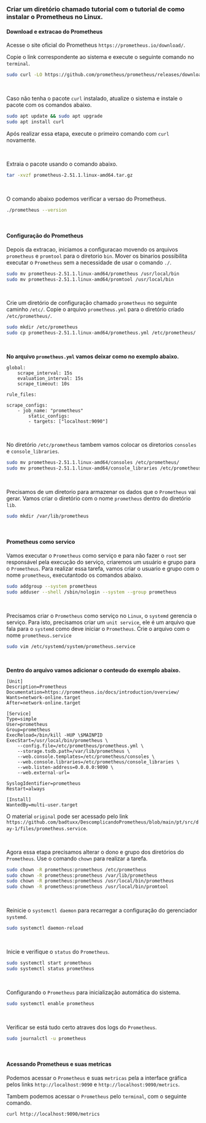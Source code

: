 ### Criar um diretório chamado tutorial com o tutorial de como instalar o Prometheus no Linux.

#### Download e extracao do Prometheus

Acesse o site oficial do Prometheus `https://prometheus.io/download/`.

Copie o link correspondente ao sistema e execute o seguinte comando no `terminal`.

```BASH
sudo curl -LO https://github.com/prometheus/prometheus/releases/download/v2.51.1/prometheus-2.51.1.linux-amd64.tar.gz
```

&nbsp;

Caso não tenha o pacote `curl` instalado, atualize o sistema e instale o pacote com os comandos abaixo.
    
```BASH
sudo apt update && sudo apt upgrade
sudo apt install curl
```

Após realizar essa etapa, execute o primeiro comando com `curl` novamente.

&nbsp;

Extraia o pacote usando o comando abaixo.

```BASH
tar -xvzf prometheus-2.51.1.linux-amd64.tar.gz
```

&nbsp;

O comando abaixo podemos verificar a versao do Prometheus.

```BASH
./prometheus --version
```

&nbsp;
&nbsp;

#### Configuração do Prometheus

Depois da extracao, iniciamos a configuracao movendo os arquivos `prometheus` e `promtool` para o diretorio `bin`.
Mover os binarios possibilita executar o `Prometheus` sem a necessidade de usar o comando `./`.

```BASH
sudo mv prometheus-2.51.1.linux-amd64/prometheus /usr/local/bin
sudo mv prometheus-2.51.1.linux-amd64/promtool /usr/local/bin
```
&nbsp;

Crie um diretório de configuração chamado `prometheus` no seguinte caminho `/etc/`.
Copie o arquivo `prometheus.yml` para o diretório criado `/etc/prometheus/`.

```BASH
sudo mkdir /etc/prometheus
sudo cp prometheus-2.51.1.linux-amd64/prometheus.yml /etc/prometheus/
```

&nbsp;

__No arquivo `prometheus.yml` vamos deixar como no exemplo abaixo.__

```YML
global:
    scrape_interval: 15s
    evaluation_interval: 15s
    scrape_timeout: 10s

rule_files:

scrape_configs:
    - job_name: "prometheus"
        static_configs: 
        - targets: ["localhost:9090"]
```

&nbsp;

No diretório `/etc/prometheus` tambem vamos colocar os diretorios `consoles` e `console_libraries`.

```BASH
sudo mv prometheus-2.51.1.linux-amd64/consoles /etc/prometheus/
sudo mv prometheus-2.51.1.linux-amd64/console_libraries /etc/prometheus/
```

&nbsp;

Precisamos de um diretorio para armazenar os dados que o `Prometheus` vai gerar.
Vamos criar o diretório com o nome `prometheus` dentro do diretório `lib`.

```BASH
sudo mkdir /var/lib/prometheus
```

&nbsp;
&nbsp;

#### Prometheus como servico

Vamos executar o `Prometheus` como serviço e para não fazer o `root` ser responsável pela execução do serviço, criaremos um usuário e grupo para o `Prometheus`.
Para realizar essa tarefa, vamos criar o usuario e grupo com o nome `prometheus`, executantodo os comandos abaixo.

```BASH
sudo addgroup --system prometheus
sudo adduser --shell /sbin/nologin --system --group prometheus
```

&nbsp;

Precisamos criar o `Prometheus` como serviço no `Linux`, o `systemd` gerencia o serviço.
Para isto, precisamos criar um `unit service`, ele é um arquivo que fala para o `systemd` como deve iniciar o `Prometheus`.
Crie o arquivo com o nome `prometheus.service`
    
```BASH
sudo vim /etc/systemd/system/prometheus.service
```

&nbsp;

__Dentro do arquivo vamos adicionar o conteudo do exemplo abaixo.__

```
[Unit]
Description=Prometheus
Documentation=https://prometheus.io/docs/introduction/overview/
Wants=network-online.target
After=network-online.target

[Service]
Type=simple
User=prometheus
Group=prometheus
ExecReload=/bin/kill -HUP \$MAINPID
ExecStart=/usr/local/bin/prometheus \
    --config.file=/etc/prometheus/prometheus.yml \
    --storage.tsdb.path=/var/lib/prometheus \
    --web.console.templates=/etc/prometheus/consoles \
    --web.console.libraries=/etc/prometheus/console_libraries \
    --web.listen-address=0.0.0.0:9090 \
    --web.external-url=

SyslogIdentifier=prometheus
Restart=always

[Install]
WantedBy=multi-user.target
```

O material `original` pode ser acessado pelo link `https://github.com/badtuxx/DescomplicandoPrometheus/blob/main/pt/src/day-1/files/prometheus.service`.

&nbsp;

Agora essa etapa precisamos alterar o dono e grupo dos diretórios do `Prometheus`.
Use o comando `chown` para realizar a tarefa.

```BASH
sudo chown -R prometheus:prometheus /etc/prometheus
sudo chown -R prometheus:prometheus /var/lib/prometheus
sudo chown -R prometheus:prometheus /usr/local/bin/prometheus
sudo chown -R prometheus:prometheus /usr/local/bin/promtool
```

&nbsp;

Reinicie o `systemctl daemon` para recarregar a configuração do gerenciador `systemd`.

```BASH
sudo systemctl daemon-reload
```
&nbsp;

Inicie e verifique o `status` do `Prometheus`.

```BASH
sudo systemctl start prometheus
sudo systemctl status prometheus
```

&nbsp;

Configurando o `Prometheus` para inicialização automática do sistema.

```BASH
sudo systemctl enable prometheus
```    

&nbsp;

Verificar se está tudo certo atraves dos logs do `Prometheus`.

```BASH
sudo journalctl -u prometheus
```

&nbsp;
&nbsp;

#### Acessando Prometheus e suas metricas

Podemos acessar o `Prometheus` e suas `metricas` pela a interface gráfica pelos links `http://localhost:9090` e `http://localhost:9090/metrics`.

Tambem podemos acessar o `Prometheus` pelo `terminal`, com o seguinte comando.

```BASH
curl http://localhost:9090/metrics
```